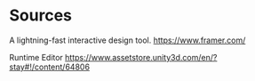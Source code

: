 # Sources

A lightning-fast interactive design tool.
https://www.framer.com/

Runtime Editor
https://www.assetstore.unity3d.com/en/?stay#!/content/64806
